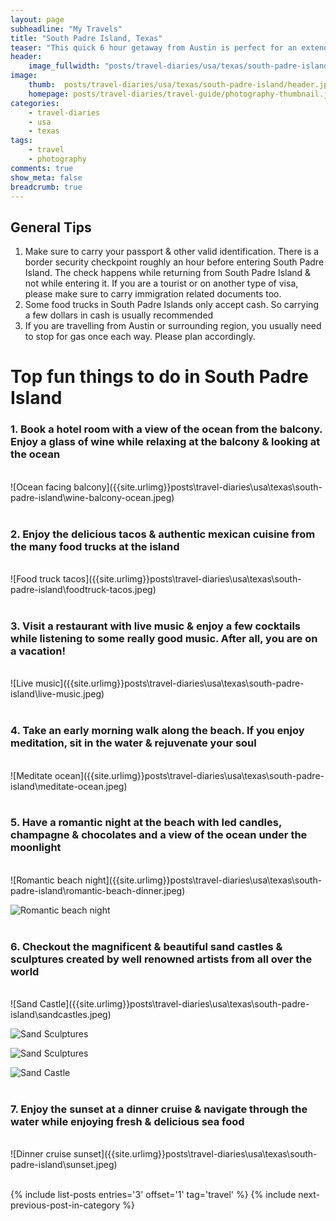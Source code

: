 ```yaml
---
layout: page
subheadline: "My Travels"
title: "South Padre Island, Texas"
teaser: "This quick 6 hour getaway from Austin is perfect for an extended weekend trip. We have been to South Padre Islands twice, once for valentines day and the other for my fiancee's birthday celebration"
header:
    image_fullwidth: "posts/travel-diaries/usa/texas/south-padre-island/header.jpeg"
image:
    thumb:  posts/travel-diaries/usa/texas/south-padre-island/header.jpeg
    homepage: posts/travel-diaries/travel-guide/photography-thumbnail.jpg
categories:
    - travel-diaries
    - usa
    - texas
tags:
    - travel
    - photography
comments: true
show_meta: false
breadcrumb: true
---
```


## General Tips
1. Make sure to carry your passport & other valid identification. There is a border security checkpoint roughly an hour before entering South Padre Island. The check happens while returning from South Padre Island & not while entering it. If you are a tourist or on another type of visa, please make sure to carry immigration related documents too.
2. Some food trucks in South Padre Islands only accept cash. So carrying a few dollars in cash is usually recommended
3. If you are travelling from Austin or surrounding region, you usually need to stop for gas once each way. Please plan accordingly.

# Top fun things to do in South Padre Island
### 1. Book a hotel room with a view of the ocean from the balcony. Enjoy a glass of wine while relaxing at the balcony & looking at the ocean
<br>
![Ocean facing balcony]({{site.urlimg}}posts\travel-diaries\usa\texas\south-padre-island\wine-balcony-ocean.jpeg)
<br><br>

### 2. Enjoy the delicious tacos & authentic mexican cuisine from the many food trucks at the island
<br>
![Food truck tacos]({{site.urlimg}}posts\travel-diaries\usa\texas\south-padre-island\foodtruck-tacos.jpeg)
<br><br>

### 3. Visit a restaurant with live music & enjoy a few cocktails while listening to some really good music. After all, you are on a vacation!
<br>
![Live music]({{site.urlimg}}posts\travel-diaries\usa\texas\south-padre-island\live-music.jpeg)
<br><br>

### 4. Take an early morning walk along the beach. If you enjoy meditation, sit in the water & rejuvenate your soul
<br>
![Meditate ocean]({{site.urlimg}}posts\travel-diaries\usa\texas\south-padre-island\meditate-ocean.jpeg)
<br><br>

### 5. Have a romantic night at the beach with led candles, champagne & chocolates and a view of the ocean under the moonlight
<br>
![Romantic beach night]({{site.urlimg}}posts\travel-diaries\usa\texas\south-padre-island\romantic-beach-dinner.jpeg)

![Romantic beach night]({{site.urlimg}}posts\travel-diaries\usa\texas\south-padre-island\romantic-beach-champagne.jpeg)
<br><br>

### 6. Checkout the magnificent & beautiful sand castles & sculptures created by well renowned artists from all over the world
<br>
![Sand Castle]({{site.urlimg}}posts\travel-diaries\usa\texas\south-padre-island\sandcastles.jpeg)

![Sand Sculptures]({{site.urlimg}}posts\travel-diaries\usa\texas\south-padre-island\sand-sculpture-santa.jpeg)

![Sand Sculptures]({{site.urlimg}}posts\travel-diaries\usa\texas\south-padre-island\sand-sculpture-mermaid.jpeg)

![Sand Castle]({{site.urlimg}}posts\travel-diaries\usa\texas\south-padre-island\sand-castle.jpeg)
<br><br>

### 7. Enjoy the sunset at a dinner cruise & navigate through the water while enjoying fresh & delicious sea food
<br>
![Dinner cruise sunset]({{site.urlimg}}posts\travel-diaries\usa\texas\south-padre-island\sunset.jpeg)
<br><br>

{% include list-posts entries='3' offset='1' tag='travel' %}
{% include next-previous-post-in-category %}
